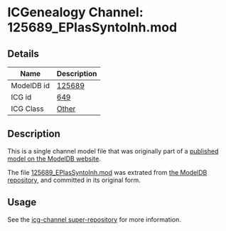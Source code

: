 # ICGenealogy Channel: 125689\_EPlasSyntoInh.mod

## Details

Name | Description
---- | -----------
ModelDB id | [125689](http://senselab.med.yale.edu/ModelDB/ShowModel.cshtml?model=125689)
ICG id | [649](http://icg.neurotheory.ox.ac.uk/channels/other/649)
ICG Class | [Other](http://icg.neurotheory.ox.ac.uk/channels/other)

## Description

This is a single channel model file that was originally part of a [published model on the ModelDB website](http://senselab.med.yale.edu/mModelDB/ShowModel.cshtml?model=125689).

The file [125689\_EPlasSyntoInh.mod](125689_EPlasSyntoInh.mod) was extrated from [the ModelDB repository](http://senselab.med.yale.edu/ModelDB/ShowModel.cshtml?model=125689), and committed in its original form.

## Usage

See the [icg-channel super-repository](https://github.com/icgenealogy/icg-channels) for more information.